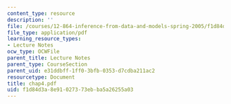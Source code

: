 ```yaml
---
content_type: resource
description: ''
file: /courses/12-864-inference-from-data-and-models-spring-2005/f1d84d3a8e91027373ebba5a26255a03_chap4.pdf
file_type: application/pdf
learning_resource_types:
- Lecture Notes
ocw_type: OCWFile
parent_title: Lecture Notes
parent_type: CourseSection
parent_uid: e31ddbff-1ff0-3bfb-0353-d7cdba211ac2
resourcetype: Document
title: chap4.pdf
uid: f1d84d3a-8e91-0273-73eb-ba5a26255a03
---
```

